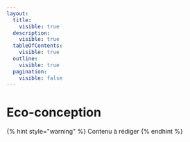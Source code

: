 ```yaml
---
layout:
  title:
    visible: true
  description:
    visible: true
  tableOfContents:
    visible: true
  outline:
    visible: true
  pagination:
    visible: false
---
```


# Eco-conception

{% hint style="warning" %}
Contenu à rédiger
{% endhint %}

